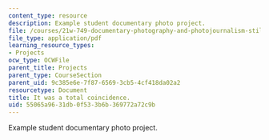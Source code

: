 ```yaml
---
content_type: resource
description: Example student documentary photo project.
file: /courses/21w-749-documentary-photography-and-photojournalism-still-images-of-a-world-in-motion-spring-2016/55065a9631db0f533b6b369772a72c9b_MIT21W_749S16_Elizlowres.pdf
file_type: application/pdf
learning_resource_types:
- Projects
ocw_type: OCWFile
parent_title: Projects
parent_type: CourseSection
parent_uid: 9c385e6e-7f87-6569-3cb5-4cf418da02a2
resourcetype: Document
title: It was a total coincidence.
uid: 55065a96-31db-0f53-3b6b-369772a72c9b
---
```

Example student documentary photo project.

